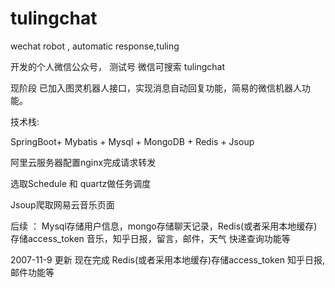 # tulingchat
wechat robot , automatic response,tuling

开发的个人微信公众号， 测试号  微信可搜索  tulingchat

现阶段 已加入图灵机器人接口，实现消息自动回复功能，简易的微信机器人功能。

技术栈:

SpringBoot+ Mybatis + Mysql + MongoDB + Redis + Jsoup

阿里云服务器配置nginx完成请求转发

选取Schedule 和 quartz做任务调度

Jsoup爬取网易云音乐页面


 
后续 ： 
Mysql存储用户信息，mongo存储聊天记录，Redis(或者采用本地缓存)存储access_token
音乐，知乎日报，留言，邮件，天气 快递查询功能等

 2007-11-9 更新
 现在完成 Redis(或者采用本地缓存)存储access_token
知乎日报,邮件功能等

